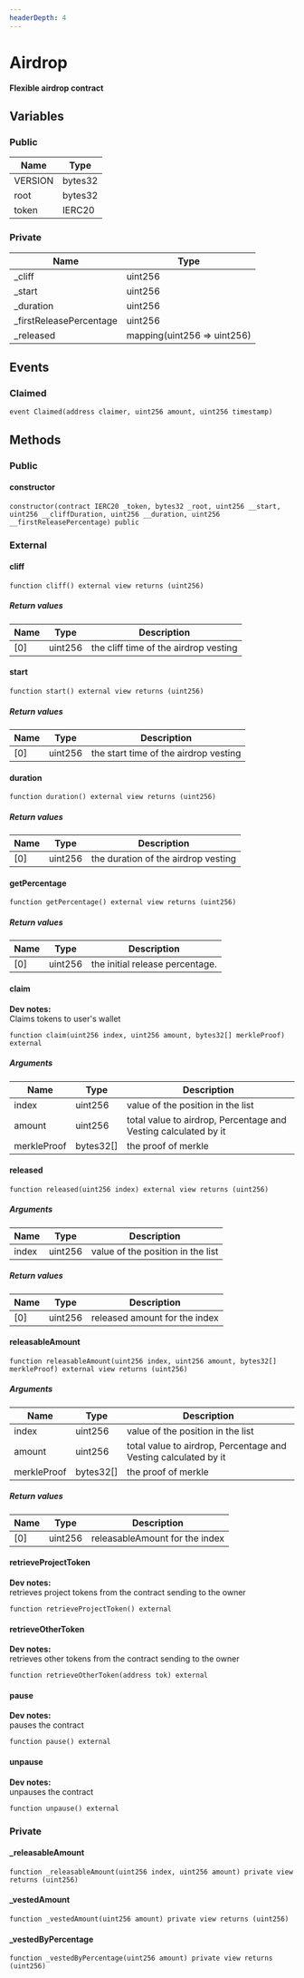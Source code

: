```yaml
---
headerDepth: 4
---
```


# Airdrop

**Flexible airdrop contract**





## Variables

### Public

| Name | Type |
| --- | --- |
| VERSION | bytes32 |
| root | bytes32 |
| token | IERC20 |



### Private

| Name | Type |
| --- | --- |
| _cliff | uint256 |
| _start | uint256 |
| _duration | uint256 |
| _firstReleasePercentage | uint256 |
| _released | mapping(uint256 &#x3D;&gt; uint256) |

## Events

### Claimed



```solidity:no-line-numbers
event Claimed(address claimer, uint256 amount, uint256 timestamp)
```




## Methods

### Public

#### constructor



```solidity:no-line-numbers
constructor(contract IERC20 _token, bytes32 _root, uint256 __start, uint256 __cliffDuration, uint256 __duration, uint256 __firstReleasePercentage) public
```



### External

#### cliff



```solidity:no-line-numbers
function cliff() external view returns (uint256)
```


##### Return values

| Name | Type | Description |
| ---- | ---- | ----------- |
| [0] | uint256 | the cliff time of the airdrop vesting |

#### start



```solidity:no-line-numbers
function start() external view returns (uint256)
```


##### Return values

| Name | Type | Description |
| ---- | ---- | ----------- |
| [0] | uint256 | the start time of the airdrop vesting |

#### duration



```solidity:no-line-numbers
function duration() external view returns (uint256)
```


##### Return values

| Name | Type | Description |
| ---- | ---- | ----------- |
| [0] | uint256 | the duration of the airdrop vesting |

#### getPercentage



```solidity:no-line-numbers
function getPercentage() external view returns (uint256)
```


##### Return values

| Name | Type | Description |
| ---- | ---- | ----------- |
| [0] | uint256 | the initial release percentage. |

#### claim


**Dev notes:** \
Claims tokens to user's wallet

```solidity:no-line-numbers
function claim(uint256 index, uint256 amount, bytes32[] merkleProof) external
```

##### Arguments

| Name | Type | Description |
| ---- | ---- | ----------- |
| index | uint256 | value of the position in the list |
| amount | uint256 | total value to airdrop, Percentage and Vesting calculated by it |
| merkleProof | bytes32[] | the proof of merkle |


#### released



```solidity:no-line-numbers
function released(uint256 index) external view returns (uint256)
```

##### Arguments

| Name | Type | Description |
| ---- | ---- | ----------- |
| index | uint256 | value of the position in the list |


##### Return values

| Name | Type | Description |
| ---- | ---- | ----------- |
| [0] | uint256 | released amount for the index |

#### releasableAmount



```solidity:no-line-numbers
function releasableAmount(uint256 index, uint256 amount, bytes32[] merkleProof) external view returns (uint256)
```

##### Arguments

| Name | Type | Description |
| ---- | ---- | ----------- |
| index | uint256 | value of the position in the list |
| amount | uint256 | total value to airdrop, Percentage and Vesting calculated by it |
| merkleProof | bytes32[] | the proof of merkle |


##### Return values

| Name | Type | Description |
| ---- | ---- | ----------- |
| [0] | uint256 | releasableAmount for the index |

#### retrieveProjectToken


**Dev notes:** \
retrieves project tokens from the contract sending to the owner

```solidity:no-line-numbers
function retrieveProjectToken() external
```


#### retrieveOtherToken


**Dev notes:** \
retrieves other tokens from the contract sending to the owner

```solidity:no-line-numbers
function retrieveOtherToken(address tok) external
```


#### pause


**Dev notes:** \
pauses the contract

```solidity:no-line-numbers
function pause() external
```


#### unpause


**Dev notes:** \
unpauses the contract

```solidity:no-line-numbers
function unpause() external
```




### Private

#### _releasableAmount



```solidity:no-line-numbers
function _releasableAmount(uint256 index, uint256 amount) private view returns (uint256)
```


#### _vestedAmount



```solidity:no-line-numbers
function _vestedAmount(uint256 amount) private view returns (uint256)
```


#### _vestedByPercentage



```solidity:no-line-numbers
function _vestedByPercentage(uint256 amount) private view returns (uint256)
```


